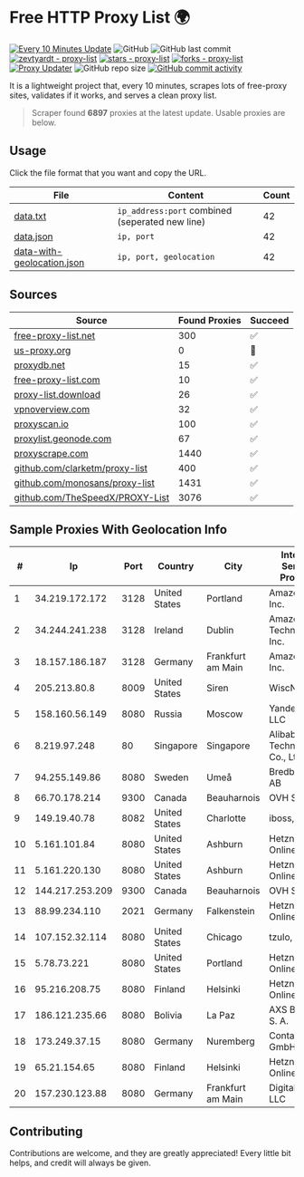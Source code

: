 
# Free HTTP Proxy List 🌍

[![Every 10 Minutes Update](https://github.com/mertguvencli/http-proxy-list/actions/workflows/main.yml/badge.svg?branch=main)](https://github.com/mertguvencli/http-proxy-list/actions/workflows/main.yml)
![GitHub](https://img.shields.io/github/license/mertguvencli/http-proxy-list)
![GitHub last commit](https://img.shields.io/github/last-commit/mertguvencli/http-proxy-list)
[![zevtyardt - proxy-list](https://img.shields.io/static/v1?label=zevtyardt&message=proxy-list&color=blue&logo=github)](https://github.com/zevtyardt/proxy-list "Go to GitHub repo")
[![stars - proxy-list](https://img.shields.io/github/stars/zevtyardt/proxy-list?style=social)](https://github.com/zevtyardt/proxy-list)
[![forks - proxy-list](https://img.shields.io/github/forks/zevtyardt/proxy-list?style=social)](https://github.com/zevtyardt/proxy-list)
[![Proxy Updater](https://github.com/zevtyardt/proxy-list/workflows/Proxy%20Updater/badge.svg)](https://github.com/zevtyardt/proxy-list/actions?query=workflow:"Proxy+Updater")
![GitHub repo size](https://img.shields.io/github/repo-size/zevtyardt/proxy-list)
[![GitHub commit activity](https://img.shields.io/github/commit-activity/m/zevtyardt/proxy-list?logo=commits)](https://github.com/zevtyardt/proxy-list/commits/main)

It is a lightweight project that, every 10 minutes, scrapes lots of free-proxy sites, validates if it works, and serves a clean proxy list.

> Scraper found **6897** proxies at the latest update. Usable proxies are below.

## Usage

Click the file format that you want and copy the URL.

|File|Content|Count|
|----|-------|-----|
|[data.txt](https://raw.githubusercontent.com/mertguvencli/http-proxy-list/main/proxy-list/data.txt)|`ip_address:port` combined (seperated new line)|42|
|[data.json](https://raw.githubusercontent.com/mertguvencli/http-proxy-list/main/proxy-list/data.json)|`ip, port`|42|
|[data-with-geolocation.json](https://raw.githubusercontent.com/mertguvencli/http-proxy-list/main/proxy-list/data-with-geolocation.json)|`ip, port, geolocation`|42|

## Sources

|Source|Found Proxies|Succeed|
|------|-------------|-------|
|[free-proxy-list.net](https://free-proxy-list.net)|300|✅|
|[us-proxy.org](https://www.us-proxy.org)|0|🚫|
|[proxydb.net](http://proxydb.net)|15|✅|
|[free-proxy-list.com](https://free-proxy-list.com/?page=&port=&type%5B%5D=http&type%5B%5D=https&up_time=0&search=Search)|10|✅|
|[proxy-list.download](https://www.proxy-list.download/HTTP)|26|✅|
|[vpnoverview.com](https://vpnoverview.com/privacy/anonymous-browsing/free-proxy-servers)|32|✅|
|[proxyscan.io](https://www.proxyscan.io)|100|✅|
|[proxylist.geonode.com](https://proxylist.geonode.com/api/proxy-list?limit=300&page=1&sort_by=lastChecked&sort_type=desc&protocols=http,https)|67|✅|
|[proxyscrape.com](https://api.proxyscrape.com/v2/?request=displayproxies&protocol=http&timeout=10000&country=all&ssl=all&anonymity=all)|1440|✅|
|[github.com/clarketm/proxy-list](https://raw.githubusercontent.com/clarketm/proxy-list/master/proxy-list-raw.txt)|400|✅|
|[github.com/monosans/proxy-list](https://raw.githubusercontent.com/monosans/proxy-list/main/proxies/http.txt)|1431|✅|
|[github.com/TheSpeedX/PROXY-List](https://raw.githubusercontent.com/TheSpeedX/PROXY-List/master/http.txt)|3076|✅|


## Sample Proxies With Geolocation Info

|#|Ip|Port|Country|City|Internet Service Provider|
|-|--|----|-------|----|-------------------------|
|1|34.219.172.172|3128|United States|Portland|Amazon.com, Inc.|
|2|34.244.241.238|3128|Ireland|Dublin|Amazon Technologies Inc.|
|3|18.157.186.187|3128|Germany|Frankfurt am Main|Amazon.com, Inc.|
|4|205.213.80.8|8009|United States|Siren|WiscNet|
|5|158.160.56.149|8080|Russia|Moscow|Yandex.Cloud LLC|
|6|8.219.97.248|80|Singapore|Singapore|Alibaba (US) Technology Co., Ltd.|
|7|94.255.149.86|8080|Sweden|Umeå|Bredband2 AB|
|8|66.70.178.214|9300|Canada|Beauharnois|OVH SAS|
|9|149.19.40.78|8082|United States|Charlotte|iboss, inc|
|10|5.161.101.84|8080|United States|Ashburn|Hetzner Online GmbH|
|11|5.161.220.130|8080|United States|Ashburn|Hetzner Online GmbH|
|12|144.217.253.209|9300|Canada|Beauharnois|OVH SAS|
|13|88.99.234.110|2021|Germany|Falkenstein|Hetzner Online GmbH|
|14|107.152.32.114|8080|United States|Chicago|tzulo, inc.|
|15|5.78.73.221|8080|United States|Portland|Hetzner Online GmbH|
|16|95.216.208.75|8080|Finland|Helsinki|Hetzner Online GmbH|
|17|186.121.235.66|8080|Bolivia|La Paz|AXS Bolivia S. A.|
|18|173.249.37.15|8080|Germany|Nuremberg|Contabo GmbH|
|19|65.21.154.65|8080|Finland|Helsinki|Hetzner Online GmbH|
|20|157.230.123.88|8080|Germany|Frankfurt am Main|DigitalOcean, LLC|



## Contributing

Contributions are welcome, and they are greatly appreciated! Every
little bit helps, and credit will always be given.

